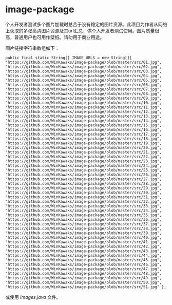 # image-package

个人开发者测试多个图片加载时总苦于没有稳定的图片资源。此项目为作者从网络上获取的多张高清图片资源及其url汇总，供个人开发者测试使用。图片质量很高，普通用户也可用作壁纸。请勿用于商业用途。

图片链接字符串数组如下：

`
public final static String[] IMAGE_URLS = new String[]{
        "https://github.com/WinKawaks/image-package/blob/master/src/01.jpg",
        "https://github.com/WinKawaks/image-package/blob/master/src/02.jpg",
        "https://github.com/WinKawaks/image-package/blob/master/src/03.jpg",
        "https://github.com/WinKawaks/image-package/blob/master/src/04.jpg",
        "https://github.com/WinKawaks/image-package/blob/master/src/05.jpg",
        "https://github.com/WinKawaks/image-package/blob/master/src/06.jpg",
        "https://github.com/WinKawaks/image-package/blob/master/src/07.jpg",
        "https://github.com/WinKawaks/image-package/blob/master/src/08.jpg",
        "https://github.com/WinKawaks/image-package/blob/master/src/09.jpg",
        "https://github.com/WinKawaks/image-package/blob/master/src/10.jpg",
        "https://github.com/WinKawaks/image-package/blob/master/src/11.jpg",
        "https://github.com/WinKawaks/image-package/blob/master/src/12.jpg",
        "https://github.com/WinKawaks/image-package/blob/master/src/13.jpg",
        "https://github.com/WinKawaks/image-package/blob/master/src/14.jpg",
        "https://github.com/WinKawaks/image-package/blob/master/src/15.jpg",
        "https://github.com/WinKawaks/image-package/blob/master/src/16.jpg",
        "https://github.com/WinKawaks/image-package/blob/master/src/17.jpg",
        "https://github.com/WinKawaks/image-package/blob/master/src/18.jpg",
        "https://github.com/WinKawaks/image-package/blob/master/src/19.jpg",
        "https://github.com/WinKawaks/image-package/blob/master/src/20.jpg",
        "https://github.com/WinKawaks/image-package/blob/master/src/21.jpg",
        "https://github.com/WinKawaks/image-package/blob/master/src/22.jpg",
        "https://github.com/WinKawaks/image-package/blob/master/src/23.jpg",
        "https://github.com/WinKawaks/image-package/blob/master/src/24.jpg",
        "https://github.com/WinKawaks/image-package/blob/master/src/25.jpg",
        "https://github.com/WinKawaks/image-package/blob/master/src/26.jpg",
        "https://github.com/WinKawaks/image-package/blob/master/src/27.jpg",
        "https://github.com/WinKawaks/image-package/blob/master/src/28.jpg",
        "https://github.com/WinKawaks/image-package/blob/master/src/29.jpg",
        "https://github.com/WinKawaks/image-package/blob/master/src/30.jpg",
        "https://github.com/WinKawaks/image-package/blob/master/src/31.jpg",
        "https://github.com/WinKawaks/image-package/blob/master/src/32.jpg",
        "https://github.com/WinKawaks/image-package/blob/master/src/33.jpg",
        "https://github.com/WinKawaks/image-package/blob/master/src/34.jpg",
        "https://github.com/WinKawaks/image-package/blob/master/src/35.jpg",
        "https://github.com/WinKawaks/image-package/blob/master/src/36.jpg",
        "https://github.com/WinKawaks/image-package/blob/master/src/37.jpg",
        "https://github.com/WinKawaks/image-package/blob/master/src/38.jpg",
        "https://github.com/WinKawaks/image-package/blob/master/src/39.jpg",
        "https://github.com/WinKawaks/image-package/blob/master/src/40.jpg",
        "https://github.com/WinKawaks/image-package/blob/master/src/41.jpg",
        "https://github.com/WinKawaks/image-package/blob/master/src/42.jpg",
        "https://github.com/WinKawaks/image-package/blob/master/src/43.jpg",
        "https://github.com/WinKawaks/image-package/blob/master/src/44.jpg",
        "https://github.com/WinKawaks/image-package/blob/master/src/45.jpg",
        "https://github.com/WinKawaks/image-package/blob/master/src/46.jpg",
        "https://github.com/WinKawaks/image-package/blob/master/src/47.jpg",
        "https://github.com/WinKawaks/image-package/blob/master/src/48.jpg",
        "https://github.com/WinKawaks/image-package/blob/master/src/49.jpg",
        "https://github.com/WinKawaks/image-package/blob/master/src/50.jpg",
        "https://github.com/WinKawaks/image-package/blob/master/src/51.jpg"
    };
`

或使用 *Images.java* 文件。
